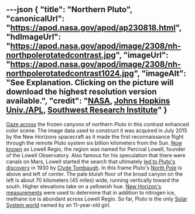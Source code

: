 ---json
{
  "title": "Northern Pluto",
  "canonicalUrl": "https://apod.nasa.gov/apod/ap230818.html",
  "hdImageUrl": "https://apod.nasa.gov/apod/image/2308/nh-northpolerotatedcontrast.jpg",
  "imageUrl": "https://apod.nasa.gov/apod/image/2308/nh-northpolerotatedcontrast1024.jpg",
  "imageAlt": "See Explanation. Clicking on the picture will download the highest resolution version available.",
  "credit": "[NASA](http://www.nasa.gov/), [Johns Hopkins Univ./APL](http://www.jhuapl.edu/), [Southwest Research Institute](http://www.swri.edu/)"
}
---

[Gaze across](http://pluto.jhuapl.edu/Galleries/Featured-Images/image.php?page=14&gallery_id=2&image_id=412) the frozen canyons of northern Pluto in this contrast enhanced color scene. The image data used to construct it was acquired in July 2015 by the New Horizons spacecraft as it made the first reconnaissance flight through the remote Pluto system six billion kilometers from the Sun. [Now known](https://www.iau.org/public/images/detail/ann19052a/) as Lowell Regio, the region was named for Percival Lowell, founder of the Lowell Observatory. Also famous for his speculation that there were canals on Mars, Lowell started the search that ultimately [led to Pluto's discovery](https://lowell.edu/discover/telescopes-exhibits/pluto-discovery-telescope/) in 1930 by [Clyde Tombaugh](https://earthsky.org/space/clyde-tombaugh-discovered-pluto-on-february-18-1930/). In this frame Pluto's [North Pole](http://pluto.jhuapl.edu/Galleries/Featured-Images/image.php?page=14&gallery_id=2&image_id=413) is above and left of center. The pale bluish floor of the broad canyon on the left is about 70 kilometers (45 miles) wide, running vertically toward the south. Higher elevations take on a yellowish hue. [New Horizon's measurements](http://www.nasa.gov/image-feature/pluto-the-ice-plot-thickens) were used to determine that in addition to nitrogen ice, methane ice is abundant across Lowell Regio. So far, Pluto is the only [Solar System world](https://solarsystem.nasa.gov/planets/dwarf-planets/pluto/in-depth/) named by an 11-year-old girl.
